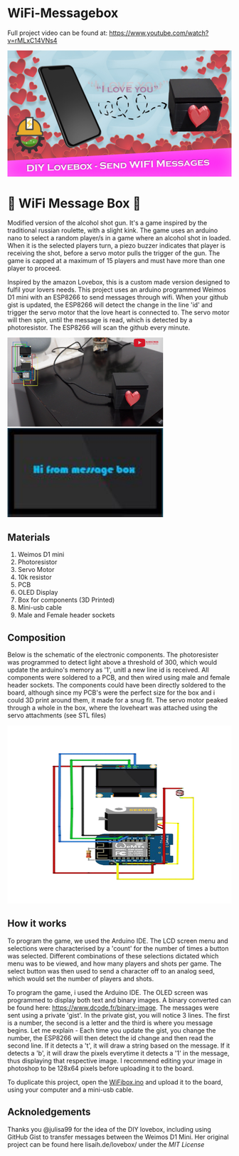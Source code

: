 # WiFi-Messagebox

Full project video can be found at: https://www.youtube.com/watch?v=rMLxC14VNs4

![WiFi Message Box](https://github.com/EngineeringDads/WiFi-Messagebox/blob/main/Thumbnail.jpg?raw=true")

# :love_letter: WiFi Message Box :love_letter:

Modified version of the alcohol shot gun. It's a game inspired by the traditional russian roulette, with a slight kink. The game uses an arduino nano to select a random player/s in a game where an alcohol shot in loaded. When it is the selected players turn, a piezo buzzer indicates that player is receiving the shot, before a servo motor pulls the trigger of the gun. The game is capped at a maximum of 15 players and must have more than one player to proceed.

Inspired by the amazon Lovebox, this is a custom made version designed to fulfil your lovers needs. This project uses an arduino programmed Weimos D1 mini with an ESP8266 to send messages through wifi. When your github gist is updated, the ESP8266 will detect the change in the line 'id' and trigger the servo motor that the love heart is connected to. The servo motor will then spin, until the message is read, which is detected by a photoresistor. The ESP8266 will scan the github every minute.

<img src="https://raw.githubusercontent.com/EngineeringDads/WiFi-Messagebox/main/Lovebox%20video_Moment.jpg" width="350" height="200"> <img src="https://raw.githubusercontent.com/EngineeringDads/WiFi-Messagebox/main/Hi.JPG" width="350" height="200">

## Materials

1. Weimos D1 mini
2. Photoresistor
3. Servo Motor
4. 10k resistor
5. PCB
6. OLED Display
7. Box for components (3D Printed)
8. Mini-usb cable
9. Male and Female header sockets

## Composition

Below is the schematic of the electronic components. The photoresister was programmed to detect light above a threshold of 300, which would update the arduino's memory as '1', unitl a new line id is received. All components were soldered to a PCB, and then wired using male and female header sockets. The components could have been directly soldered to the board, although since my PCB's were the perfect size for the box and i could 3D print around them, it made for a snug fit. The servo motor peaked through a whole in the box, where the loveheart was attached using the servo attachments (see STL files)

<img src="https://raw.githubusercontent.com/EngineeringDads/WiFi-Messagebox/main/Circuit.png" width="700" height="400">

## How it works

To program the game, we used the Arduino IDE. The LCD screen menu and selections were characterised by a 'count' for the number of times a button was selected. Different combinations of these selections dictated which menu was to be viewed, and how many players and shots per game. The select button was then used to send a character off to an analog seed, which would set the number of players and shots.

To program the game, i used the Arduino IDE. The OLED screen was programmed to display both text and binary images. A binary converted can be found here: https://www.dcode.fr/binary-image. The messages were sent using a private 'gist'. In the private gist, you will notice 3 lines. The first is a number, the second is a letter and the third is where you message begins. Let me explain - Each time you update the gist, you change the number, the ESP8266 will then detect the id change and then read the second line. If it detects a 't', it will draw a string based on the message. If it detects a 'b', it will draw the pixels everytime it detects a '1' in the message, thus displaying that respective image. I recommend editing your image in photoshop to be 128x64 pixels before uploading it to the board.

To duplicate this project, open the [WiFibox.ino](https://github.com/EngineeringDads/WiFi-Messagebox/blob/main/Code/WiFiBox.ino "WiFibox.ino") and upload it to the board, using your computer and a mini-usb cable.

## Acknoledgements

Thanks you @julisa99 for the idea of the DIY lovebox, including using GitHub Gist to transfer messages between the Weimos D1 Mini. Her original project can be found here lisaih.de/lovebox/ under the _MIT License_
